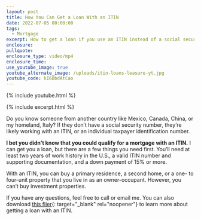 ```yaml
---
layout: post
title: How You Can Get a Loan With an ITIN
date: 2022-07-05 00:00:00
tags:
  - Mortgage
excerpt: How to get a loan if you use an ITIN instead of a social security number.
enclosure:
pullquote:
enclosure_type: video/mp4
enclosure_time:
use_youtube_image: true
youtube_alternate_image: /uploads/itin-loans-leasure-yt.jpg
youtube_code: kI6BbdAtCao
---
```

{% include youtube.html %}

{% include excerpt.html %}

Do you know someone from another country like Mexico, Canada, China, or my homeland, Italy? If they don’t have a social security number, they’re likely working with an ITIN, or an individual taxpayer identification number.

**I bet you didn’t know that you could qualify for a mortgage with an ITIN.** I can get you a loan, but there are a few things you need first. You’ll need at least two years of work history in the U.S., a valid ITIN number and supporting documentation, and a down payment of 15% or more.

With an ITIN, you can buy a primary residence, a second home, or a one- to four-unit property that you live in as an owner-occupant. However, you can’t buy investment properties.

If you have any questions, feel free to call or email me. You can also download [this flier](/uploads/itin-borrower-download-2022.pdf){: target="_blank" rel="noopener"} to learn more about getting a loan with an ITIN.
